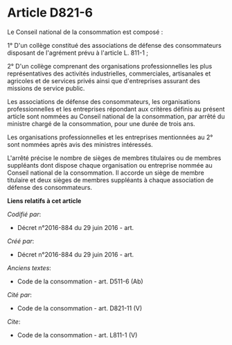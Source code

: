 # Article D821-6

Le Conseil national de la consommation est composé : 

1° D'un collège constitué des associations de défense des consommateurs disposant de l'agrément prévu à l'article L. 811-1 ; 

2° D'un collège comprenant des organisations professionnelles les plus représentatives des activités industrielles,
commerciales, artisanales et agricoles et de services privés ainsi que d'entreprises assurant des missions de service
public. 

Les associations de défense des consommateurs, les organisations professionnelles et les entreprises répondant aux critères
définis au présent article sont nommées au Conseil national de la consommation, par arrêté du ministre chargé de la
consommation, pour une durée de trois ans. 

Les organisations professionnelles et les entreprises mentionnées au 2° sont nommées après avis des ministres intéressés. 

L'arrêté précise le nombre de sièges de membres titulaires ou de membres suppléants dont dispose chaque organisation ou
entreprise nommée au Conseil national de la consommation. Il accorde un siège de membre titulaire et deux sièges de membres
suppléants à chaque association de défense des consommateurs.

**Liens relatifs à cet article**

_Codifié par_:

  - Décret n°2016-884 du 29 juin 2016 - art.

_Créé par_:

  - Décret n°2016-884 du 29 juin 2016 - art.

_Anciens textes_:

  - Code de la consommation - art. D511-6 (Ab)

_Cité par_:

  - Code de la consommation - art. D821-11 (V)

_Cite_:

  - Code de la consommation - art. L811-1 (V)

